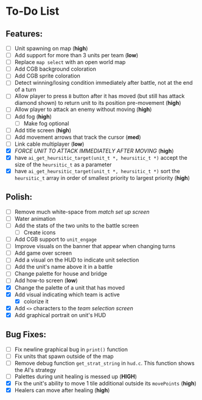 # **To-Do List**

## Features:
- [ ] Unit spawning on map (**high**)
- [ ] Add support for more than 3 units per team (**low**)
- [ ] Replace `map select` with an open world map
- [ ] Add CGB background coloration
- [ ] Add CGB sprite coloration
- [ ] Detect winning/losing condition immediately after battle, not at the end of a turn
- [ ] Allow player to press `B` button after it has moved (but still has attack diamond shown) to return unit to its position pre-movement (**high**)
- [ ] Allow player to attack an enemy without moving (**high**)
- [ ] Add fog (**high**)
  - [ ] Make fog optional
- [ ] Add title screen (**high**)
- [ ] Add movement arrows that track the cursor (**med**)
- [ ] Link cable multiplayer (**low**)
- [x] *FORCE UNIT TO ATTACK IMMEDIATELY AFTER MOVING* (**high**)
- [x] have `ai_get_heursitic_target(unit_t *, heursitic_t *)` accept the size of the `heursitic_t` as a parameter
- [x] have `ai_get_heursitic_target(unit_t *, heursitic_t *)` sort the `heursitic_t` array in order of smallest priority to largest priority (**high**)

## Polish:
- [ ] Remove much white-space from *match set up screen*
- [ ] Water animation
- [ ] Add the stats of the two units to the battle screen
  - [ ] Create icons
- [ ] Add CGB support to `unit_engage`
- [ ] Improve visuals on the banner that appear when changing turns
- [ ] Add game over screen
- [ ] Add a visual on the HUD to indicate unit selection
- [ ] Add the unit's name above it in a battle
- [ ] Change palette for house and bridge
- [ ] Add how-to screen (**low**)
- [x] Change the palette of a unit that has moved
- [x] Add visual indicating which team is active
  - [x] colorize it
- [x] Add `<>` characters to the *team selection screen*
- [x] Add graphical portrait on unit's HUD

## Bug Fixes:
- [ ] Fix newline graphical bug in `print()` function
- [ ] Fix units that spawn outside of the map
- [ ] Remove debug function `get_strat_string` in `hud.c`. This function shows the AI's strategy
- [ ] Palettes during unit healing is messed up (**HIGH**)
- [x] Fix the unit's ability to move 1 tile additional outside its `movePoints` (**high**)
- [x] Healers can move after healing (**high**)